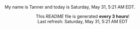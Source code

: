 My name is Tanner and today is Saturday, May 31, 5:21 AM EDT.

<p align="center">This <i>README</i> file is generated <b>every 3 hours</b>!</br>Last refresh: Saturday, May 31, 5:21 AM EDT<br /></p>
